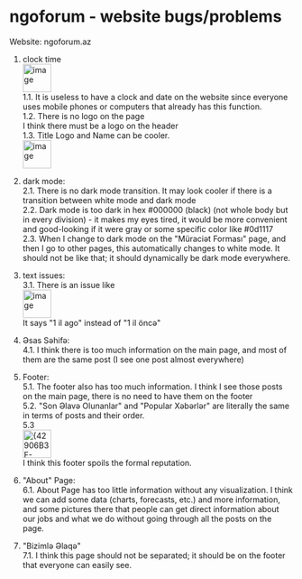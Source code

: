 # ngoforum - website bugs/problems


Website: ngoforum.az


1. clock time
<br><img height="50" alt="image" src="https://github.com/user-attachments/assets/bc123c0d-6372-4d68-a839-53a2f3ee0ef2" /> <br>
   1.1. It is useless to have a clock and date on the website since everyone uses mobile phones or computers that already has this function. <br>
   1.2. There is no logo on the page <br>
   I think there must be a logo on the header <br>
   1.3. Title Logo and Name can be cooler. <br><img height="50" alt="image" src="https://github.com/user-attachments/assets/2be0ddac-0a92-44e3-9337-233e4656ecd6" /> <br>
   
3. dark mode: <br>
   2.1. There is no dark mode transition. It may look cooler if there is a transition between white mode and dark mode <br>
   2.2. Dark mode is too dark in hex #000000 (black) (not whole body but in every division) - it makes my eyes tired, it would be more convenient and good-looking if it were gray or some specific color like #0d1117 <br>
   2.3. When I change to dark mode on the "Müraciət Forması" page, and then I go to other pages, this automatically changes to white mode. It should not be like that; it should dynamically be dark mode everywhere. <br>

4. text issues: <br>
  3.1. There is an issue like <br><img height="50" alt="image" src="https://github.com/user-attachments/assets/949b7f33-f227-4f29-84d4-a2ae45d60b5b" /> <br>
      It says "1 il ago" instead of "1 il öncə"<br>

5. Əsas Səhifə:<br>
  4.1. I think there is too much information on the main page, and most of them are the same post (I see one post almost everywhere)<br>

6. Footer:<br>
  5.1. The footer also has too much information. I think I see those posts on the main page, there is no need to have them on the footer<br>
  5.2. "Son Əlavə Olunanlar" and "Popular Xəbərlər" are literally the same in terms of posts and their order. <br>
  5.3 <br><img height="50" alt="{42906B3F-333A-49B6-8511-3B8E362027E2}" src="https://github.com/user-attachments/assets/e6d93201-7f61-4e38-9496-5128c2f135b2" /> <br>
  I think this footer spoils the formal reputation.


7. "About" Page:<br>
   6.1. About Page has too little information without any visualization. I think we can add some data (charts, forecasts, etc.) and more information, and some pictures there that people can get direct information about our jobs and what we do without going through all the posts on the page.<br>

8. "Bizimlə Əlaqə" <br>
  7.1. I think this page should not be separated; it should be on the footer that everyone can easily see.<br>


  
